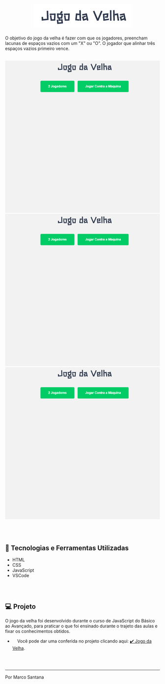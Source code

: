 <h1 align="center">
<img src="github/capa.png" alt="Jogo da Velha">
</h1>
O objetivo do jogo da velha é fazer com que os jogadores, preencham lacunas de espaços vazios com um "X" ou "O". O jogador que alinhar três espaços vazios primeiro vence.
<br><br>

<p align="center">
    <img src="github/jogo-da-velha-2-jogadores.gif" alt="jogo da velha 2 jogadores" width="600px">
    <img src="github/jogo-da-velha-empate.gif" alt="jogo da velha empate" width="600px">
    <img src="github/jogo-da-velha-2-ia-2.gif" alt="jogo da velha ia" width="600px">
</p>
<br><br>

## 🔨 Tecnologias e Ferramentas Utilizadas

- HTML
- CSS
- JavaScript
- VSCode

<br><br>

## 💻 Projeto 
O jogo da velha foi desenvolvido durante o curso de JavaScript do Básico ao Avançado, para praticar o que foi ensinado durante o trajeto das aulas e fixar os conhecimentos obtidos.
<p>

- &nbsp;&nbsp;&nbsp;&nbsp;Você pode dar uma conferida no projeto clicando aqui: <a href="https://jogodavelha-nine.vercel.app/" target="_blank">✔️ Jogo da Velha</a>.

</p>

<br><br>

<hr>
Por Marco Santana